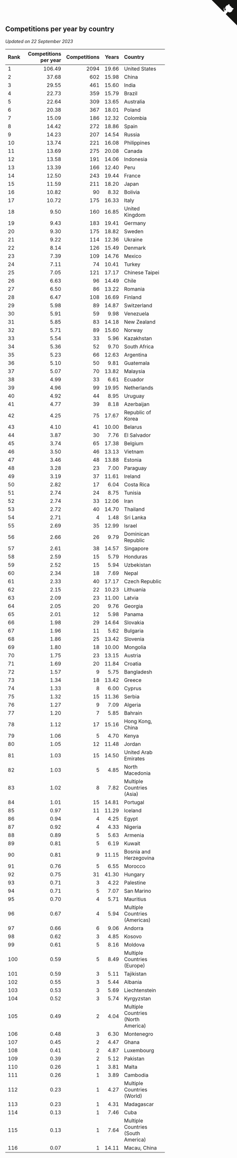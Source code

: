 ## Competitions per year by country

*Updated on 22 September 2023*

| Rank | Competitions per year | Competitions | Years | Country |
| :--- | ---: | ---: | ---: | :--- |
| 1 | 106.49 | 2094 | 19.66 | United States |
| 2 | 37.68 | 602 | 15.98 | China |
| 3 | 29.55 | 461 | 15.60 | India |
| 4 | 22.73 | 359 | 15.79 | Brazil |
| 5 | 22.64 | 309 | 13.65 | Australia |
| 6 | 20.38 | 367 | 18.01 | Poland |
| 7 | 15.09 | 186 | 12.32 | Colombia |
| 8 | 14.42 | 272 | 18.86 | Spain |
| 9 | 14.23 | 207 | 14.54 | Russia |
| 10 | 13.74 | 221 | 16.08 | Philippines |
| 11 | 13.69 | 275 | 20.08 | Canada |
| 12 | 13.58 | 191 | 14.06 | Indonesia |
| 13 | 13.39 | 166 | 12.40 | Peru |
| 14 | 12.50 | 243 | 19.44 | France |
| 15 | 11.59 | 211 | 18.20 | Japan |
| 16 | 10.82 | 90 | 8.32 | Bolivia |
| 17 | 10.72 | 175 | 16.33 | Italy |
| 18 | 9.50 | 160 | 16.85 | United Kingdom |
| 19 | 9.43 | 183 | 19.41 | Germany |
| 20 | 9.30 | 175 | 18.82 | Sweden |
| 21 | 9.22 | 114 | 12.36 | Ukraine |
| 22 | 8.14 | 126 | 15.49 | Denmark |
| 23 | 7.39 | 109 | 14.76 | Mexico |
| 24 | 7.11 | 74 | 10.41 | Turkey |
| 25 | 7.05 | 121 | 17.17 | Chinese Taipei |
| 26 | 6.63 | 96 | 14.49 | Chile |
| 27 | 6.50 | 86 | 13.22 | Romania |
| 28 | 6.47 | 108 | 16.69 | Finland |
| 29 | 5.98 | 89 | 14.87 | Switzerland |
| 30 | 5.91 | 59 | 9.98 | Venezuela |
| 31 | 5.85 | 83 | 14.18 | New Zealand |
| 32 | 5.71 | 89 | 15.60 | Norway |
| 33 | 5.54 | 33 | 5.96 | Kazakhstan |
| 34 | 5.36 | 52 | 9.70 | South Africa |
| 35 | 5.23 | 66 | 12.63 | Argentina |
| 36 | 5.10 | 50 | 9.81 | Guatemala |
| 37 | 5.07 | 70 | 13.82 | Malaysia |
| 38 | 4.99 | 33 | 6.61 | Ecuador |
| 39 | 4.96 | 99 | 19.95 | Netherlands |
| 40 | 4.92 | 44 | 8.95 | Uruguay |
| 41 | 4.77 | 39 | 8.18 | Azerbaijan |
| 42 | 4.25 | 75 | 17.67 | Republic of Korea |
| 43 | 4.10 | 41 | 10.00 | Belarus |
| 44 | 3.87 | 30 | 7.76 | El Salvador |
| 45 | 3.74 | 65 | 17.38 | Belgium |
| 46 | 3.50 | 46 | 13.13 | Vietnam |
| 47 | 3.46 | 48 | 13.88 | Estonia |
| 48 | 3.28 | 23 | 7.00 | Paraguay |
| 49 | 3.19 | 37 | 11.61 | Ireland |
| 50 | 2.82 | 17 | 6.04 | Costa Rica |
| 51 | 2.74 | 24 | 8.75 | Tunisia |
| 52 | 2.74 | 33 | 12.06 | Iran |
| 53 | 2.72 | 40 | 14.70 | Thailand |
| 54 | 2.71 | 4 | 1.48 | Sri Lanka |
| 55 | 2.69 | 35 | 12.99 | Israel |
| 56 | 2.66 | 26 | 9.79 | Dominican Republic |
| 57 | 2.61 | 38 | 14.57 | Singapore |
| 58 | 2.59 | 15 | 5.79 | Honduras |
| 59 | 2.52 | 15 | 5.94 | Uzbekistan |
| 60 | 2.34 | 18 | 7.69 | Nepal |
| 61 | 2.33 | 40 | 17.17 | Czech Republic |
| 62 | 2.15 | 22 | 10.23 | Lithuania |
| 63 | 2.09 | 23 | 11.00 | Latvia |
| 64 | 2.05 | 20 | 9.76 | Georgia |
| 65 | 2.01 | 12 | 5.98 | Panama |
| 66 | 1.98 | 29 | 14.64 | Slovakia |
| 67 | 1.96 | 11 | 5.62 | Bulgaria |
| 68 | 1.86 | 25 | 13.42 | Slovenia |
| 69 | 1.80 | 18 | 10.00 | Mongolia |
| 70 | 1.75 | 23 | 13.15 | Austria |
| 71 | 1.69 | 20 | 11.84 | Croatia |
| 72 | 1.57 | 9 | 5.75 | Bangladesh |
| 73 | 1.34 | 18 | 13.42 | Greece |
| 74 | 1.33 | 8 | 6.00 | Cyprus |
| 75 | 1.32 | 15 | 11.36 | Serbia |
| 76 | 1.27 | 9 | 7.09 | Algeria |
| 77 | 1.20 | 7 | 5.85 | Bahrain |
| 78 | 1.12 | 17 | 15.16 | Hong Kong, China |
| 79 | 1.06 | 5 | 4.70 | Kenya |
| 80 | 1.05 | 12 | 11.48 | Jordan |
| 81 | 1.03 | 15 | 14.50 | United Arab Emirates |
| 82 | 1.03 | 5 | 4.85 | North Macedonia |
| 83 | 1.02 | 8 | 7.82 | Multiple Countries (Asia) |
| 84 | 1.01 | 15 | 14.81 | Portugal |
| 85 | 0.97 | 11 | 11.29 | Iceland |
| 86 | 0.94 | 4 | 4.25 | Egypt |
| 87 | 0.92 | 4 | 4.33 | Nigeria |
| 88 | 0.89 | 5 | 5.63 | Armenia |
| 89 | 0.81 | 5 | 6.19 | Kuwait |
| 90 | 0.81 | 9 | 11.15 | Bosnia and Herzegovina |
| 91 | 0.76 | 5 | 6.55 | Morocco |
| 92 | 0.75 | 31 | 41.30 | Hungary |
| 93 | 0.71 | 3 | 4.22 | Palestine |
| 94 | 0.71 | 5 | 7.07 | San Marino |
| 95 | 0.70 | 4 | 5.71 | Mauritius |
| 96 | 0.67 | 4 | 5.94 | Multiple Countries (Americas) |
| 97 | 0.66 | 6 | 9.06 | Andorra |
| 98 | 0.62 | 3 | 4.85 | Kosovo |
| 99 | 0.61 | 5 | 8.16 | Moldova |
| 100 | 0.59 | 5 | 8.49 | Multiple Countries (Europe) |
| 101 | 0.59 | 3 | 5.11 | Tajikistan |
| 102 | 0.55 | 3 | 5.44 | Albania |
| 103 | 0.53 | 3 | 5.69 | Liechtenstein |
| 104 | 0.52 | 3 | 5.74 | Kyrgyzstan |
| 105 | 0.49 | 2 | 4.04 | Multiple Countries (North America) |
| 106 | 0.48 | 3 | 6.30 | Montenegro |
| 107 | 0.45 | 2 | 4.47 | Ghana |
| 108 | 0.41 | 2 | 4.87 | Luxembourg |
| 109 | 0.39 | 2 | 5.12 | Pakistan |
| 110 | 0.26 | 1 | 3.81 | Malta |
| 111 | 0.26 | 1 | 3.89 | Cambodia |
| 112 | 0.23 | 1 | 4.27 | Multiple Countries (World) |
| 113 | 0.23 | 1 | 4.31 | Madagascar |
| 114 | 0.13 | 1 | 7.46 | Cuba |
| 115 | 0.13 | 1 | 7.64 | Multiple Countries (South America) |
| 116 | 0.07 | 1 | 14.11 | Macau, China |


<a href="https://github.com/JustinTimeCuber/wca_statistics" class="github-corner" aria-label="View source on Github"><svg width="80" height="80" viewBox="0 0 250 250" style="fill:#151513; color:#fff; position: absolute; top: 0; border: 0; right: 0;" aria-hidden="true"><path d="M0,0 L115,115 L130,115 L142,142 L250,250 L250,0 Z"></path><path d="M128.3,109.0 C113.8,99.7 119.0,89.6 119.0,89.6 C122.0,82.7 120.5,78.6 120.5,78.6 C119.2,72.0 123.4,76.3 123.4,76.3 C127.3,80.9 125.5,87.3 125.5,87.3 C122.9,97.6 130.6,101.9 134.4,103.2" fill="currentColor" style="transform-origin: 130px 106px;" class="octo-arm"></path><path d="M115.0,115.0 C114.9,115.1 118.7,116.5 119.8,115.4 L133.7,101.6 C136.9,99.2 139.9,98.4 142.2,98.6 C133.8,88.0 127.5,74.4 143.8,58.0 C148.5,53.4 154.0,51.2 159.7,51.0 C160.3,49.4 163.2,43.6 171.4,40.1 C171.4,40.1 176.1,42.5 178.8,56.2 C183.1,58.6 187.2,61.8 190.9,65.4 C194.5,69.0 197.7,73.2 200.1,77.6 C213.8,80.2 216.3,84.9 216.3,84.9 C212.7,93.1 206.9,96.0 205.4,96.6 C205.1,102.4 203.0,107.8 198.3,112.5 C181.9,128.9 168.3,122.5 157.7,114.1 C157.9,116.9 156.7,120.9 152.7,124.9 L141.0,136.5 C139.8,137.7 141.6,141.9 141.8,141.8 Z" fill="currentColor" class="octo-body"></path></svg></a><style>.github-corner:hover .octo-arm{animation:octocat-wave 560ms ease-in-out}@keyframes octocat-wave{0%,100%{transform:rotate(0)}20%,60%{transform:rotate(-25deg)}40%,80%{transform:rotate(10deg)}}@media (max-width:500px){.github-corner:hover .octo-arm{animation:none}.github-corner .octo-arm{animation:octocat-wave 560ms ease-in-out}}</style>
